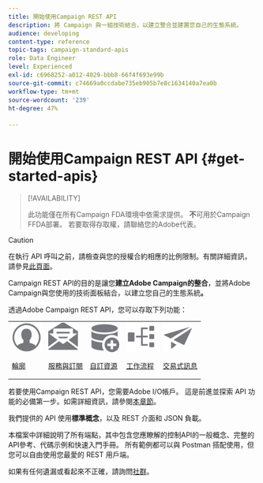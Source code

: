 ```yaml
---
title: 開始使用Campaign REST API
description: 將 Campaign 與一組技術結合，以建立整合並建置您自己的生態系統。
audience: developing
content-type: reference
topic-tags: campaign-standard-apis
role: Data Engineer
level: Experienced
exl-id: c6968252-a012-4029-bbb8-66f4f693e99b
source-git-commit: c74669a0ccdabe735eb905b7e8c1634140a7ea0b
workflow-type: tm+mt
source-wordcount: '239'
ht-degree: 47%

---
```


# 開始使用Campaign REST API {#get-started-apis}

>[!AVAILABILITY]
>
>此功能僅在所有Campaign FDA環境中依需求提供。 **不**&#x200B;可用於Campaign FFDA部署。 若要取得存取權，請聯絡您的Adobe代表。

>[!CAUTION]
>
>在執行 API 呼叫之前，請檢查與您的授權合約相應的比例限制。有關詳細資訊，請參見[此頁面](https://helpx.adobe.com/legal/product-descriptions/campaign-standard.html#ITInfrastructureResourcesbyActiveProfilesTiers)。

Campaign REST API的目的是讓您&#x200B;**建立Adobe Campaign的整合**，並將Adobe Campaign與您使用的技術面板結合，以建立您自己的生態系統&#x200B;**。**

透過Adobe Campaign REST API，您可以存取下列功能：

<table><tr>
 <td valign="top"><a href="retrieving-profiles.md"><img width="60px" alt="條件" src="assets/icon_profile.svg"/></a><p><a href="retrieving-profiles.md">輪廓</a></p></td>
<td valign="top"><a href="creating-a-service.md"><img width="60px" alt="條件" src="assets/icon_services.svg"/></a><p><a href="creating-a-service.md">服務與訂閱</a></p></td>
<td valign="top"><a href="interacting-with-custom-resources.md"><img width="60px" alt="條件" src="assets/icon_customresources.svg"/></a><p><a href="interacting-with-custom-resources.md">自訂資源</a></p></td>
<td valign="top"><a href="controlling-a-workflow.md"><img width="60px" alt="條件" src="assets/icon_workflows.svg"/></a><p><a href="controlling-a-workflow.md">工作流程</a></p></td>
<td valign="top"><a href="managing-transactional-messages.md"><img width="60px" alt="條件" src="assets/icon_transactionalmessage.svg"/></a><p><a href="managing-transactional-messages.md">交易式訊息</a></p></td>
</tr></table>

若要使用Campaign REST API，您需要Adobe I/O帳戶。 這是前進並探索 API 功能的必備第一步。如需詳細資訊，請參閱[本章節](setting-up-api-access.md)。

我們提供的 API 使用&#x200B;**標準概念**，以及 REST 介面和 JSON 負載。

本檔案中詳細說明了所有端點，其中包含您應瞭解的控制API的一般概念、完整的API參考、代碼示例和快速入門手冊。 所有範例都可以與 Postman 搭配使用，但您可以自由使用您最愛的 REST 用戶端。

如果有任何遺漏或看起來不正確，請詢問[社群](https://experienceleaguecommunities.adobe.com/t5/adobe-campaign-standard/ct-p/adobe-campaign-standard-community)。
